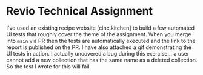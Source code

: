 # Revio Technical Assignment

I've used an existing recipe website [cinc.kitchen] to build a few automated UI tests that roughly cover the theme of the assignment.
When you merge into `main` via PR then the tests are automatically executed and the link to the report is published on the PR. I have also attached a gif demonstrating the UI tests in action. I actually uncovered a bug during this exercise... a user cannot add a new collection that has the same name as a deleted collection. So the test I wrote for this will fail.